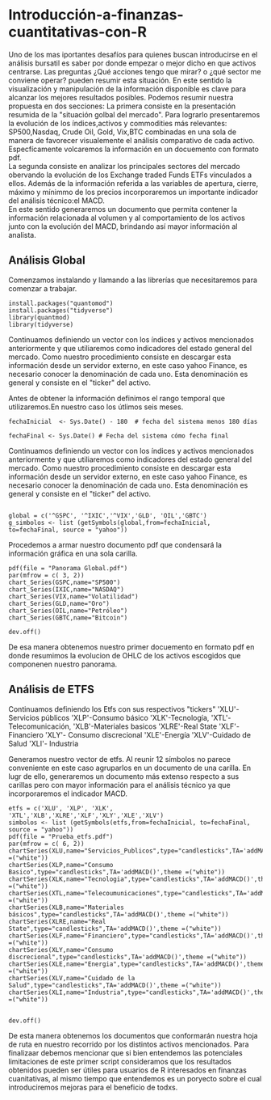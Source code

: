 # Introducción-a-finanzas-cuantitativas-con-R

Uno de los mas iportantes desafíos  para quienes buscan introducirse en el análisis bursatil es  saber por donde empezar o mejor dicho en que activos centrarse.
Las preguntas ¿Qué acciones tengo que mirar? o ¿qué sector me conviene operar? pueden resumir esta situación.
En este sentido la visualización y manipulación de la información disponible es clave para alcanzar los mejores resultados posibles.
Podemos resumir nuestra propuesta en dos secciones: La primera consiste en la presentación resumida de la "situación golbal del mercado". Para lograrlo presentaremos la evolución de los índices,activos y commodities más relevantes: SP500,Nasdaq, Crude Oil, Gold, Vix,BTC combinadas en una sola de manera de favorecer visualemente el análisis comparativo de cada activo. Especfícamente volcaremos la información en un docuemento con formato pdf.  
La segunda consiste en analizar los principales sectores del mercado obervando la evolución de los Exchange traded Funds ETFs vinculados a ellos. Además de la información referida a las variables de apertura, cierre, máximo y mínimmo de los precios incorporaremos un importante indicador del análisis técnico:el MACD.  
En este sentido generaremos un documento que permita contener la información relacionada al volumen y al comportamiento de los activos junto con la evolución del MACD, brindando así mayor información al analista.  

## Análisis Global
Comenzamos instalando y llamando a las librerías que necesitaremos para comenzar a trabajar.

```{r echo=FALSE}
install.packages("quantomod")
install.packages("tidyverse")
library(quantmod)
library(tidyverse)
```

Continuamos definiendo un vector con los índices y activos mencionados anteriormente y que utiliaremos como indicadores del estado general del mercado. Como nuestro procedimiento consiste en descargar esta información desde un servidor externo, en este caso yahoo Finance, es necesario conocer la denominación de cada uno. Esta denominación es general y consiste en el "ticker" del activo.  

Antes de obtener la información definimos el rango temporal que utilizaremos.En nuestro caso los útlimos seis meses.
```{r echo=FALSE}
fechaInicial  <- Sys.Date() - 180  # fecha del sistema menos 180 días 

fechaFinal <- Sys.Date() # Fecha del sistema cómo fecha final 
```


Continuamos definiendo un vector con los índices y activos mencionados anteriormente y que utiliaremos como indicadores del estado general del mercado. Como nuestro procedimiento consiste en descargar esta información desde un servidor externo, en este caso yahoo Finance, es necesario conocer la denominación de cada uno. Esta denominación es general y consiste en el "ticker" del activo.  

```{r echo=FALSE}

global = c('^GSPC', '^IXIC','^VIX','GLD', 'OIL','GBTC')
g_simbolos <- list (getSymbols(global,from=fechaInicial, to=fechaFinal, source = "yahoo"))

```

Procedemos a armar nuestro documento pdf que condensará la información gráfica en una sola carilla.

```{r echo=FALSE}
pdf(file = "Panorama Global.pdf")
par(mfrow = c( 3, 2))
chart_Series(GSPC,name="SP500")
chart_Series(IXIC,name="NASDAQ")
chart_Series(VIX,name="Volatilidad")
chart_Series(GLD,name="Oro")
chart_Series(OIL,name="Petróleo")
chart_Series(GBTC,name="Bitcoin")

dev.off()
```

De esa manera obtenemos nuestro primer docuemento en formato pdf en donde resumimos la evolucion de OHLC de los activos escogidos que componenen nuestro panorama.


## Análisis de ETFS
Continuamos definiendo los Etfs con sus respectivos "tickers"
'XLU'-Servicios públicos 
'XLP'-Consumo básico 
'XLK'-Tecnología, 
'XTL'-Telecomunicación,
'XLB'-Materiales basicos
'XLRE'-Real State
'XLF'-Financiero
'XLY'- Consumo discrecional
'XLE'-Energía
'XLV'-Cuidado de Salud
'XLI'- Industria

Generamos nuestro vector de etfs. Al reunir 12 símbolos no parece conveniente en este caso agruparlos en un documento de una carilla. 
En lugr de ello, generaremos un documento más extenso respecto a sus carillas pero con mayor información para el análisis técnico ya que incorporaremos el indicador MACD.

```
etfs = c('XLU', 'XLP', 'XLK', 'XTL','XLB','XLRE','XLF','XLY','XLE','XLV')
simbolos <- list (getSymbols(etfs,from=fechaInicial, to=fechaFinal, source = "yahoo"))
pdf(file = "Prueba_etfs.pdf")
par(mfrow = c( 6, 2))
chartSeries(XLU,name="Servicios_Publicos",type="candlesticks",TA='addMACD()',theme =("white"))
chartSeries(XLP,name="Consumo Basico",type="candlesticks",TA='addMACD()',theme =("white"))
chartSeries(XLK,name="Tecnologia",type="candlesticks",TA='addMACD()',theme =("white"))
chartSeries(XTL,name="Telecoumunicaciones",type="candlesticks",TA='addMACD()',theme =("white"))
chartSeries(XLB,name="Materiales básicos",type="candlesticks",TA='addMACD()',theme =("white"))
chartSeries(XLRE,name="Real State",type="candlesticks",TA='addMACD()',theme =("white"))
chartSeries(XLF,name="Financiero",type="candlesticks",TA='addMACD()',theme =("white"))
chartSeries(XLY,name="Consumo discrecional",type="candlesticks",TA='addMACD()',theme =("white"))
chartSeries(XLE,name="Energia",type="candlesticks",TA='addMACD()',theme =("white"))
chartSeries(XLV,name="Cuidado de la Salud",type="candlesticks",TA='addMACD()',theme =("white"))
chartSeries(XLI,name="Industria",type="candlesticks",TA='addMACD()',theme =("white"))


dev.off()
```


De esta manera obtenemos los documentos que conformarán nuestra hoja de ruta en nuestro recorrido por los distintos activos mencionados.
Para finalizaar debemos mencionar que si bien entendemos las potenciales limitaciones de este primer script consideramos que los resultados obtenidos pueden ser útiles para usuarios de R interesados en finanzas cuanitativas, al mismo tiempo que entendemos es un poryecto sobre el cual introduciremos mejoras para el beneficio de todxs.  

